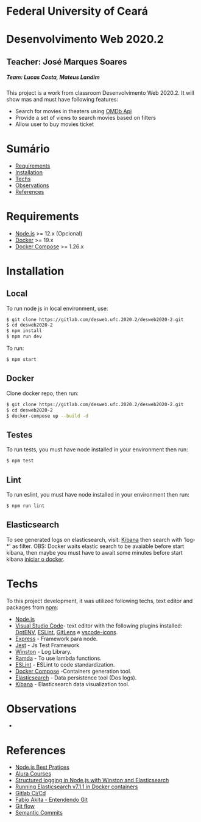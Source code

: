 # Federal University of Ceará
# Desenvolvimento Web 2020.2
## Teacher:  José Marques Soares
##### Team: Lucas Costa, Mateus Landim

This project is a work from classroom Desenvolvimento Web 2020.2.
It will show mas and must have following features:

- Search for movies in theaters using [OMDb Api](http://www.omdbapi.com)
- Provide a set of views to search movies based on filters
- Allow user to buy movies ticket

# Sumário
- [Requirements](#Requirements)
- [Installation](#Installation)
- [Techs](#Techs)
- [Observations](#Observations)
- [References](#References)

# Requirements
- [Node.js](https://nodejs.org/) >= 12.x (Opcional)
- [Docker](https://www.docker.com/) >= 19.x
- [Docker Compose](https://docs.docker.com/compose/) >= 1.26.x

# Installation
## Local

To run node js in local environment, use:
```sh
$ git clone https://gitlab.com/desweb.ufc.2020.2/desweb2020-2.git
$ cd desweb2020-2
$ npm install
$ npm run dev
```

To run:
```sh
$ npm start
```

## Docker
Clone docker repo, then run:
```sh
$ git clone https://gitlab.com/desweb.ufc.2020.2/desweb2020-2.git
$ cd desweb2020-2
$ docker-compose up --build -d
```

## Testes
To run tests, you must have node installed in your environment then run:
```sh
$ npm test
```
## Lint
To run eslint, you must have node installed in your environment then run:
```sh
$ npm run lint
```

## Elasticsearch
To see generated logs on elasticsearch, visit: [Kibana](http://localhost:5601/app/kibana#/discover) then search with 'log-*' as filter.
OBS: Docker waits elastic search to be avaiable before start kibana, then maybe you must have to await some minutes before start kibana [iniciar o docker](#Docker).

# Techs
To this project development, it was utilized following techs, text editor and packages from [npm](https://www.npmjs.com/):

* [Node.js](https://nodejs.org/)
* [Visual Studio Code](https://code.visualstudio.com/)- text editor with the following plugins installed: [DotENV](https://github.com/mikestead/vscode-dotenv), [ESLint](https://github.com/Microsoft/vscode-eslint), [GitLens](https://github.com/eamodio/vscode-gitlens) e [vscode-icons](https://github.com/vscode-icons/vscode-icons).
* [Express](https://github.com/expressjs/express) - Framework para node.
* [Jest](https://jestjs.io/) - Js Test Framework
* [Winston](https://github.com/winstonjs/winston) - Log Library.
* [Ramda](https://ramdajs.com/) - To use lambda functions.
* [ESLint](https://github.com/eslint/eslint) - ESLint to code standardization.
* [Docker Compose](https://docs.docker.com/compose/) -Containers generation tool.
* [Elasticsearch](https://www.elastic.co/pt/) - Data persistence tool (Dos logs).
* [Kibana](https://www.elastic.co/pt/kibana) - Elasticsearch data visualization tool.


# Observations
-

# References
- [Node.js Best Pratices](https://github.com/i0natan/nodebestpractices)
- [Alura Courses](https://www.alura.com.br/)
- [Structured logging in Node.js with Winston and Elasticsearch](https://www.thedreaming.org/2020/06/24/structured-logging-nodejs/)
- [Running Elasticsearch v7.1.1 in Docker containers](https://github.com/justmeandopensource/elk/tree/master/docker)
- [Gitlab Ci/Cd](https://docs.gitlab.com/ee/ci/)
- [Fabio Akita - Entendendo Git](https://www.youtube.com/watch?v=6Czd1Yetaac)
- [Git flow](https://www.atlassian.com/br/git/tutorials/comparing-workflows/gitflow-workflow)
- [Semantic Commits](https://blog.geekhunter.com.br/o-que-e-commit-e-como-usar-commits-semanticos/)
